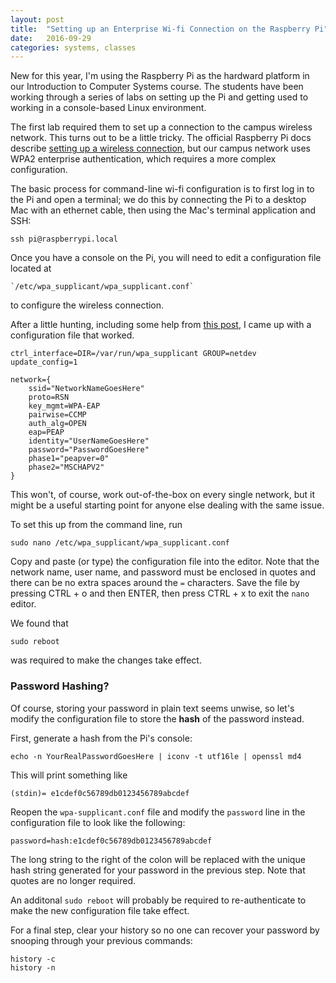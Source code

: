 ```yaml
---
layout: post
title:  "Setting up an Enterprise Wi-fi Connection on the Raspberry Pi"
date:   2016-09-29
categories: systems, classes
---
```


New for this year, I'm using the Raspberry Pi as the hardward platform in our Introduction to Computer Systems course. The students have been working through a series of labs on setting up the Pi and getting used to working in a console-based Linux environment.

The first lab required them to set up a connection to the campus wireless network. This turns out to be a little tricky. The official Raspberry Pi docs describe [setting up a wireless connection](https://www.raspberrypi.org/documentation/configuration/wireless/wireless-cli.md), but our campus network uses WPA2 enterprise authentication, which requires a more complex configuration.

The basic process for command-line wi-fi configuration is to first log in to the Pi and open a terminal; we do this by connecting the Pi to a desktop Mac with an ethernet cable, then using the Mac's terminal application and SSH:

```
ssh pi@raspberrypi.local
```

Once you have a console on the Pi, you will need to edit a configuration file located at

```
`/etc/wpa_supplicant/wpa_supplicant.conf` 
```

to configure the wireless connection.

After a little hunting, including some help from [this post](https://www.raspberrypi.org/forums/viewtopic.php?f=36&t=44029), I came up with a configuration file that worked.

```
ctrl_interface=DIR=/var/run/wpa_supplicant GROUP=netdev
update_config=1

network={
	ssid="NetworkNameGoesHere"
	proto=RSN
	key_mgmt=WPA-EAP
	pairwise=CCMP
	auth_alg=OPEN
	eap=PEAP
	identity="UserNameGoesHere"
	password="PasswordGoesHere"
	phase1="peapver=0"
	phase2="MSCHAPV2"
}
```

This won't, of course, work out-of-the-box on every single network, but it might be a useful starting point for anyone else dealing with the same issue.

To set this up from the command line, run

```
sudo nano /etc/wpa_supplicant/wpa_supplicant.conf
```

Copy and paste (or type) the configuration file into the editor. Note that the network name, user name, and password must be enclosed in quotes and there can be no extra spaces around the `=` characters. Save the file by pressing CTRL + o and then ENTER, then press CTRL + x to exit the `nano` editor.

We found that 

```
sudo reboot 
```

was required to make the changes take effect.

### Password Hashing?

Of course, storing your password in plain text seems unwise, so let's modify the configuration file to store the **hash** of the password instead.

First, generate a hash from the Pi's console:

```
echo -n YourRealPasswordGoesHere | iconv -t utf16le | openssl md4
```

This will print something like

```
(stdin)= e1cdef0c56789db0123456789abcdef
```

Reopen the `wpa-supplicant.conf` file and modify the `password` line in the configuration file to look like the following:

```
password=hash:e1cdef0c56789db0123456789abcdef
```

The long string to the right of the colon will be replaced with the unique hash string generated for your password in the previous step. Note that quotes are no longer required.

An additonal `sudo reboot` will probably be required to re-authenticate to make the new configuration file take effect.

For a final step, clear your history so no one can recover your password by snooping through your previous commands:

```
history -c
history -n
```
